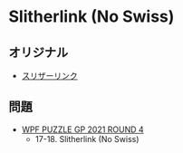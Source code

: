 # Slitherlink (No Swiss)

## オリジナル
- [スリザーリンク](slitherlink.md)

## 問題
- [WPF PUZZLE GP 2021 ROUND 4](../questions/wpfpgp2021-4.md)
	- 17-18. Slitherlink (No Swiss)
